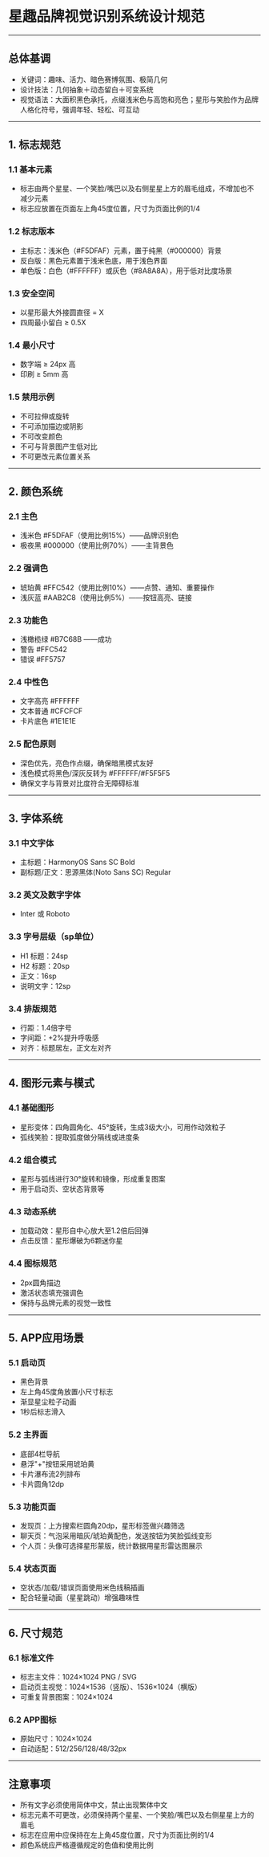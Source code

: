 # 星趣品牌视觉识别系统设计规范

---

## 总体基调
- 关键词：趣味、活力、暗色赛博氛围、极简几何
- 设计技法：几何抽象＋动态留白＋可变系统
- 视觉语法：大面积黑色承托，点缀浅米色与高饱和亮色；星形与笑脸作为品牌人格化符号，强调年轻、轻松、可互动

---

## 1. 标志规范
### 1.1 基本元素
- 标志由两个星星、一个笑脸/嘴巴以及右侧星星上方的眉毛组成，不增加也不减少元素
- 标志应放置在页面左上角45度位置，尺寸为页面比例的1/4

### 1.2 标志版本
- 主标志：浅米色（#F5DFAF）元素，置于纯黑（#000000）背景
- 反白版：黑色元素置于浅米色底，用于浅色界面
- 单色版：白色（#FFFFFF）或灰色（#8A8A8A），用于低对比度场景

### 1.3 安全空间
- 以星形最大外接圆直径 = X
- 四周最小留白 ≥ 0.5X

### 1.4 最小尺寸
- 数字端 ≥ 24px 高
- 印刷 ≥ 5mm 高

### 1.5 禁用示例
- 不可拉伸或旋转
- 不可添加描边或阴影
- 不可改变颜色
- 不可与背景图产生低对比
- 不可更改元素位置关系

---

## 2. 颜色系统
### 2.1 主色
- 浅米色 #F5DFAF（使用比例15%）——品牌识别色
- 极夜黑 #000000（使用比例70%）——主背景色

### 2.2 强调色
- 琥珀黄 #FFC542（使用比例10%）——点赞、通知、重要操作
- 浅灰蓝 #AAB2C8（使用比例5%）——按钮高亮、链接

### 2.3 功能色
- 浅橄榄绿 #B7C68B ——成功
- 警告 #FFC542
- 错误 #FF5757

### 2.4 中性色
- 文字高亮 #FFFFFF
- 文本普通 #CFCFCF
- 卡片底色 #1E1E1E

### 2.5 配色原则
- 深色优先，亮色作点缀，确保暗黑模式友好
- 浅色模式将黑色/深灰反转为 #FFFFFF/#F5F5F5
- 确保文字与背景对比度符合无障碍标准

---

## 3. 字体系统
### 3.1 中文字体
- 主标题：HarmonyOS Sans SC Bold
- 副标题/正文：思源黑体(Noto Sans SC) Regular

### 3.2 英文及数字字体
- Inter 或 Roboto

### 3.3 字号层级（sp单位）
- H1 标题：24sp
- H2 标题：20sp
- 正文：16sp
- 说明文字：12sp

### 3.4 排版规范
- 行距：1.4倍字号
- 字间距：+2%提升呼吸感
- 对齐：标题居左，正文左对齐

---

## 4. 图形元素与模式
### 4.1 基础图形
- 星形变体：四角圆角化、45°旋转，生成3级大小，可用作动效粒子
- 弧线笑脸：提取弧度做分隔线或进度条

### 4.2 组合模式
- 星形与弧线进行30°旋转和镜像，形成重复图案
- 用于启动页、空状态背景等

### 4.3 动态系统
- 加载动效：星形自中心放大至1.2倍后回弹
- 点击反馈：星形爆破为6颗迷你星

### 4.4 图标规范
- 2px圆角描边
- 激活状态填充强调色
- 保持与品牌元素的视觉一致性

---

## 5. APP应用场景
### 5.1 启动页
- 黑色背景
- 左上角45度角放置小尺寸标志
- 渐显星尘粒子动画
- 1秒后标志滑入

### 5.2 主界面
- 底部4栏导航
- 悬浮"+"按钮采用琥珀黄
- 卡片瀑布流2列排布
- 卡片圆角12dp

### 5.3 功能页面
- 发现页：上方搜索栏圆角20dp，星形标签做兴趣筛选
- 聊天页：气泡采用暗灰/琥珀黄配色，发送按钮为笑脸弧线变形
- 个人页：头像可选择星形蒙版，统计数据用星形雷达图展示

### 5.4 状态页面
- 空状态/加载/错误页面使用米色线稿插画
- 配合轻量动画（星星跳动）增强趣味性

---

## 6. 尺寸规范
### 6.1 标准文件
- 标志主文件：1024×1024 PNG / SVG
- 启动页主视觉：1024×1536（竖版）、1536×1024（横版）
- 可重复背景图案：1024×1024

### 6.2 APP图标
- 原始尺寸：1024×1024
- 自动适配：512/256/128/48/32px

---

## 注意事项
- 所有文字必须使用简体中文，禁止出现繁体中文
- 标志元素不可更改，必须保持两个星星、一个笑脸/嘴巴以及右侧星星上方的眉毛
- 标志在应用中应保持在左上角45度位置，尺寸为页面比例的1/4
- 颜色系统应严格遵循规定的色值和使用比例 